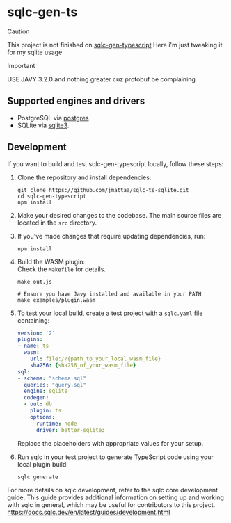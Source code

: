 # sqlc-gen-ts

> [!CAUTION]
> This project is not finished on [sqlc-gen-typescript](https://github.com/sqlc-dev/sqlc-gen-typescript)
> Here i'm just tweaking it for my sqlite usage

> [!IMPORTANT]
> USE JAVY 3.2.0 and nothing greater cuz protobuf be complaining

## Supported engines and drivers

- PostgreSQL via [postgres](https://www.npmjs.com/package/postgres)
- SQLite via [sqlite3](https://www.npmjs.com/package/better-sqlite3).

## Development

If you want to build and test sqlc-gen-typescript locally, follow these steps:

1. Clone the repository and install dependencies:
   ```
   git clone https://github.com/jmattaa/sqlc-ts-sqlite.git
   cd sqlc-gen-typescript
   npm install
   ```

2. Make your desired changes to the codebase. The main source files are located in the `src` directory.

3. If you've made changes that require updating dependencies, run:
   ```
   npm install
   ```

4. Build the WASM plugin:  
Check the `Makefile` for details.
   ```
   make out.js

   # Ensure you have Javy installed and available in your PATH
   make examples/plugin.wasm
   ```

5. To test your local build, create a test project with a `sqlc.yaml` file containing:

   ```yaml
   version: '2'
   plugins:
   - name: ts
     wasm:
       url: file://{path_to_your_local_wasm_file}
       sha256: {sha256_of_your_wasm_file}
   sql:
   - schema: "schema.sql"
     queries: "query.sql"
     engine: sqlite
     codegen:
     - out: db
       plugin: ts
       options:
         runtime: node
         driver: better-sqlite3
   ```

   Replace the placeholders with appropriate values for your setup.

6. Run sqlc in your test project to generate TypeScript code using your local plugin build:
   ```
   sqlc generate
   ```

For more details on sqlc development, refer to the sqlc core development guide. This guide provides additional information on setting up and working with sqlc in general, which may be useful for contributors to this project.  
https://docs.sqlc.dev/en/latest/guides/development.html
